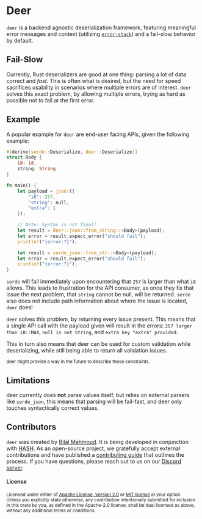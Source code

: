 # Deer

`deer` is a backend agnostic deserialization framework, featuring meaningful error
messages and context (utilizing [`error-stack`](https://crates.io/crates/error-stack)) and
a fail-slow behavior by default.

## Fail-Slow

Currently, Rust deserializers are good at one thing: parsing a lot of data correct and
_fast_. This is often what is desired, but the need for speed sacrifices usability in
scenarios where multiple errors are of interest.
`deer` solves this exact problem, by allowing multiple errors, trying as hard as possible
not to fail at the first error.

## Example

A popular example for `deer` are end-user facing APIs, given the following example:

```rust
#[derive(serde::Deserialize, deer::Deserialize)]
struct Body {
    i8: i8,
    string: String
}

fn main() {
    let payload = json!({
        "i8": 257,
        "string": null,
        "extra": 1
    });

    // Note: Syntax is not final!
    let result = deer::json::from_string::<Body>(payload);
    let error = result.expect_error("should fail");
    println!("{error:?}");

    let result = serde_json::from_str::<Body>(payload);
    let error = result.expect_error("should fail");
    println!("{error:?}");
}
```

`serde` will fail immediately upon encountering that `257` is larger than what `i8`
allows. This leads to frustration for the API consumer, as once they fix that issue the
next problem, that `string` cannot be null, will be returned. `serde` also does not include
path information about where the issue is located, `deer` does!

`deer` solves this problem, by returning every issue present.
This means that a single API call with the payload given will result in the
errors: `257 larger than i8::MAX`, `null is not String`, and `extra key "extra" provided`.

This in turn also means that deer can be used for custom validation while
deserializing, while still being able to return all validation issues.

<sub>
deer might provide a way in the future to describe these constraints.
</sub>

## Limitations

deer currently does **not** parse values itself, but relies on external parsers
like `serde_json`, this means that parsing will be fail-fast, and deer only touches
syntactically correct values.

## Contributors

`deer` was created by [Bilal Mahmoud](https://github.com/indietyp). It is being developed in conjunction with [HASH](https://hash.dev/). As an open-source project, we gratefully accept external contributions and have published a [contributing guide](https://github.com/hashintel/hash/blob/main/CONTRIBUTING.md) that outlines the process. If you have questions, please reach out to us on our [Discord server](https://hash.ai/discord).

#### License

<sup>
Licensed under either of <a href="LICENSE-APACHE">Apache License, Version
2.0</a> or <a href="LICENSE-MIT">MIT license</a> at your option.
</sup>

<br>

<sub>
Unless you explicitly state otherwise, any contribution intentionally submitted
for inclusion in this crate by you, as defined in the Apache-2.0 license, shall
be dual licensed as above, without any additional terms or conditions.
</sub>
